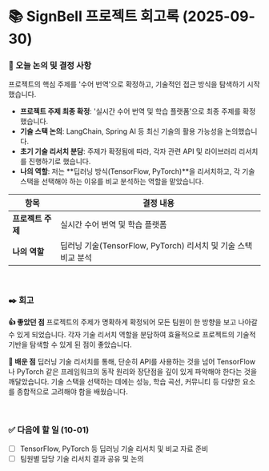 # 📚 SignBell 프로젝트 회고록 (2025-09-30)

### 📌 오늘 논의 및 결정 사항
프로젝트의 핵심 주제를 '수어 번역'으로 확정하고, 기술적인 접근 방식을 탐색하기 시작했습니다.

- **프로젝트 주제 최종 확정**: '실시간 수어 번역 및 학습 플랫폼'으로 최종 주제를 확정했습니다.
- **기술 스택 논의**: LangChain, Spring AI 등 최신 기술의 활용 가능성을 논의했습니다.
- **초기 기술 리서치 분담**: 주제가 확정됨에 따라, 각자 관련 API 및 라이브러리 리서치를 진행하기로 했습니다.
- **나의 역할**: 저는 **딥러닝 방식(TensorFlow, PyTorch)**을 리서치하고, 각 기술 스택을 선택해야 하는 이유를 비교 분석하는 역할을 맡았습니다.

| 항목 | 결정 내용 |
| --- | --- |
| **프로젝트 주제** | 실시간 수어 번역 및 학습 플랫폼 |
| **나의 역할** | 딥러닝 기술(TensorFlow, PyTorch) 리서치 및 기술 스택 비교 분석 |

<br>

### ✒️ 회고

**👍 좋았던 점**
프로젝트의 주제가 명확하게 확정되어 모든 팀원이 한 방향을 보고 나아갈 수 있게 되었습니다. 각자 기술 리서치 역할을 분담하여 효율적으로 프로젝트의 기술적 기반을 탐색할 수 있게 된 점이 좋았습니다.

**🤔 배운 점**
딥러닝 기술 리서치를 통해, 단순히 API를 사용하는 것을 넘어 TensorFlow나 PyTorch 같은 프레임워크의 동작 원리와 장단점을 깊이 있게 파악해야 한다는 것을 깨달았습니다. 기술 스택을 선택하는 데에는 성능, 학습 곡선, 커뮤니티 등 다양한 요소를 종합적으로 고려해야 함을 배웠습니다.

<br>

### ✅ 다음에 할 일 (10-01)
- [ ] TensorFlow, PyTorch 등 딥러닝 기술 리서치 및 비교 자료 준비
- [ ] 팀원별 담당 기술 리서치 결과 공유 및 논의
